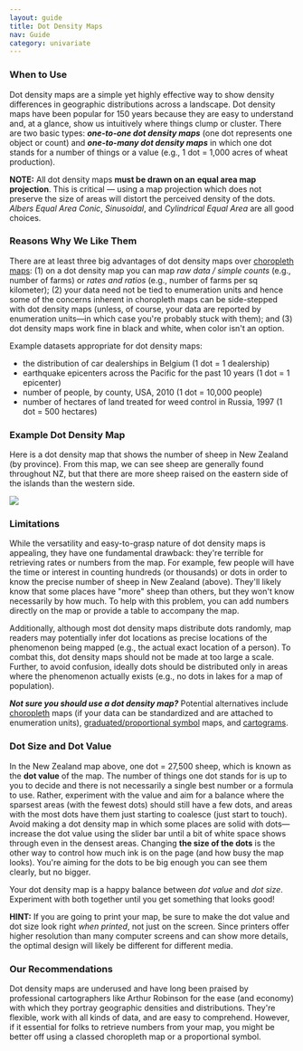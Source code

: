 ```yaml
---
layout: guide
title: Dot Density Maps
nav: Guide
category: univariate
---
```


### When to Use

Dot density maps are a simple yet highly effective way to show density differences in geographic distributions across a landscape. Dot density maps have been popular for 150 years because they are easy to understand and, at a glance, show us intuitively where things clump or cluster. There are two basic types: _**one-to-one dot density maps**_ (one dot represents one object or count) and _**one-to-many dot density maps**_ in which one dot stands for a number of things or a value (e.g., 1 dot = 1,000 acres of wheat production).

**NOTE:** All dot density maps **must be drawn on an** **equal area map projection**. This is critical — using a map projection which does not preserve the size of areas will distort the perceived density of the dots. _Albers Equal Area Conic_, _Sinusoidal_, and _Cylindrical Equal Area_ are all good choices.

### Reasons Why We Like Them

There are at least three big advantages of dot density maps over [choropleth maps](../choropleth): (1) on a dot density map you can map _raw data / simple counts_ (e.g., number of farms) or _rates and ratios_ (e.g., number of farms per sq kilometer); (2) your data need not be tied to enumeration units and hence some of the concerns inherent in choropleth maps can be side-stepped with dot density maps (unless, of course, your data are reported by enumeration units—in which case you're probably stuck with them); and (3) dot density maps work fine in black and white, when color isn't an option.

Example datasets appropriate for dot density maps:

*   the distribution of car dealerships in Belgium (1 dot = 1 dealership)
*   earthquake epicenters across the Pacific for the past 10 years (1 dot = 1 epicenter)
*   number of people, by county, USA, 2010 (1 dot = 10,000 people)
*   number of hectares of land treated for weed control in Russia, 1997 (1 dot = 500 hectares)

### Example Dot Density Map

Here is a dot density map that shows the number of sheep in New Zealand (by province). From this map, we can see sheep are generally found throughout NZ, but that there are more sheep raised on the eastern side of the islands than the western side.

![]({{site.baseurl}}/media/guides/dotDensity_NZsheep_65.jpg)

### Limitations

While the versatility and easy-to-grasp nature of dot density maps is appealing, they have one fundamental drawback: they're terrible for retrieving rates or numbers from the map. For example, few people will have the time or interest in counting hundreds (or thousands) or dots in order to know the precise number of sheep in New Zealand (above). They'll likely know that some places have "more" sheep than others, but they won't know necessarily by how much. To help with this problem, you can add numbers directly on the map or provide a table to accompany the map.

Additionally, although most dot density maps distribute dots randomly, map readers may potentially infer dot locations as precise locations of the phenomenon being mapped (e.g., the actual exact location of a person). To combat this, dot density maps should not be made at too large a scale. Further, to avoid confusion, ideally dots should be distributed only in areas where the phenomenon actually exists (e.g., no dots in lakes for a map of population).

_**Not sure you should use a dot density map?**_ Potential alternatives include [choropleth](../choropleth) maps (if your data can be standardized and are attached to enumeration units), [graduated/proportional symbol](../proportional_symbols) maps, and [cartograms](../cartograms).

### Dot Size and Dot Value

In the New Zealand map above, one dot = 27,500 sheep, which is known as the **dot value** of the map. The number of things one dot stands for is up to you to decide and there is not necessarily a single best number or a formula to use. Rather, experiment with the value and aim for a balance where the sparsest areas (with the fewest dots) should still have a few dots, and areas with the most dots have them just starting to coalesce (just start to touch). Avoid making a dot density map in which some places are solid with dots—increase the dot value using the slider bar until a bit of white space shows through even in the densest areas. Changing **the size of the dots** is the other way to control how much ink is on the page (and how busy the map looks). You're aiming for the dots to be big enough you can see them clearly, but no bigger.

Your dot density map is a happy balance between _dot value_ and _dot size_. Experiment with both together until you get something that looks good!

**HINT:** If you are going to print your map, be sure to make the dot value and dot size look right _when printed_, not just on the screen. Since printers offer higher resolution than many computer screens and can show more details, the optimal design will likely be different for different media.

### Our Recommendations

Dot density maps are underused and have long been praised by professional cartographers like Arthur Robinson for the ease (and economy) with which they portray geographic densities and distributions. They're flexible, work with all kinds of data, and are easy to comprehend. However, if it essential for folks to retrieve numbers from your map, you might be better off using a classed choropleth map or a proportional symbol.
